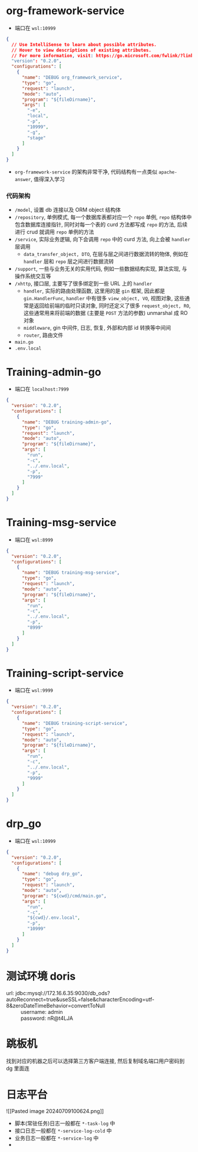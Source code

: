 # org-framework-service
- 端口在 `wsl:10999`
```json
{
  // Use IntelliSense to learn about possible attributes.
  // Hover to view descriptions of existing attributes.
  // For more information, visit: https://go.microsoft.com/fwlink/?linkid=830387
  "version": "0.2.0",
  "configurations": [
    {
      "name": "DEBUG org_framework_service",
      "type": "go",
      "request": "launch",
      "mode": "auto",
      "program": "${fileDirname}",
      "args": [
        "-e",
        "local",
        "-p",
        "10999",
        "-g",
        "stage"
      ]
    }
  ]
}
```
- `org-framework-service` 的架构非常干净, 代码结构有一点类似 `apache-answer`, 值得深入学习

### 代码架构
- `/model`, 设置 db 连接以及 ORM object 结构体
- `/repository`, 单例模式, 每一个数据库表都对应一个 `repo` 单例, `repo` 结构体中包含数据库连接指针, 同时对每一个表的 curd 方法都写成 `repo` 的方法, 后续进行 crud 就调用 `repo` 单例的方法
- `/service`, 实际业务逻辑, 向下会调用 `repo` 中的 curd 方法, 向上会被 `handler` 层调用
	- `data_transfer_object, DTO`, 在层与层之间进行数据流转的物体, 例如在 `handler` 层和 `repo` 层之间进行数据流转
- `/support`, 一些与业务无关的实用代码, 例如一些数据结构实现, 算法实现, 与操作系统交互等
- `/xhttp`, 接口层, 主要写了很多绑定到一些 URL 上的 `handler`
	- `handler`, 实际的路由处理函数, 这里用的是 `gin` 框架, 因此都是 `gin.HandlerFunc`, `handler` 中有很多 `view_object, VO`, 视图对象, 这些通常是返回给前端的临时只读对象, 同时还定义了很多 `request_object, RO`, 这些通常用来将前端的数据 (主要是 `POST` 方法的参数) unmarshal 成 RO 对象
	- `middleware`, gin 中间件, 日志, 恢复, 外部和内部 id 转换等中间间
	- `router`, 路由文件
- `main.go`
- `.env.local`


# Training-admin-go
- 端口在 `localhost:7999`
```json
{
  "version": "0.2.0",
  "configurations": [
    {
      "name": "DEBUG training-admin-go",
      "type": "go",
      "request": "launch",
      "mode": "auto",
      "program": "${fileDirname}",
      "args": [
        "run",
        "-c",
        "../.env.local",
        "-p",
        "7999"
      ]
    }
  ]
}
```


# Training-msg-service
- 端口在 `wsl:8999`
```json
{ 
  "version": "0.2.0",
  "configurations": [
    {
      "name": "DEBUG training-msg-service",
      "type": "go",
      "request": "launch",
      "mode": "auto",
      "program": "${fileDirname}",
      "args": [
        "run",
        "-c",
        "../.env.local",
        "-p",
        "8999"
      ]
    }
  ]
}
```


# Training-script-service
- 端口在 `wsl:9999`
```json
{
  "version": "0.2.0",
  "configurations": [
    {
      "name": "DEBUG training-script-service",
      "type": "go",
      "request": "launch",
      "mode": "auto",
      "program": "${fileDirname}",
      "args": [
        "run",
        "-c",
        "../.env.local",
        "-p",
        "9999"
      ]
    }
  ]
}
```



# drp_go
- 端口在 `wsl:10999`
```json
{
  "version": "0.2.0",
  "configurations": [
    {
      "name": "debug drp_go",
      "type": "go",
      "request": "launch",
      "mode": "auto",
      "program": "${cwd}/cmd/main.go",
      "args": [
        "run",
        "-c",
        "${cwd}/.env.local",
        "-p",
        "10999"
      ]
    }
  ]
}
```


# 测试环境 doris
url: jdbc:mysql://172.16.6.35:9030/db_ods?autoReconnect=true&useSSL=false&characterEncoding=utf-8&zeroDateTimeBehavior=convertToNull  
          username: admin  
          password: nR@t4LJA


# 跳板机
找到对应的机器之后可以选择第三方客户端连接, 然后复制域名端口用户密码到 dg 里面连



# 日志平台
![[Pasted image 20240709100624.png]]
- 脚本(常驻任务)日志一般都在 `*-task-log` 中
- 接口日志一般都在 `*-service-log-cold` 中
- 业务日志一般都在 `*-service-log` 中
- 
